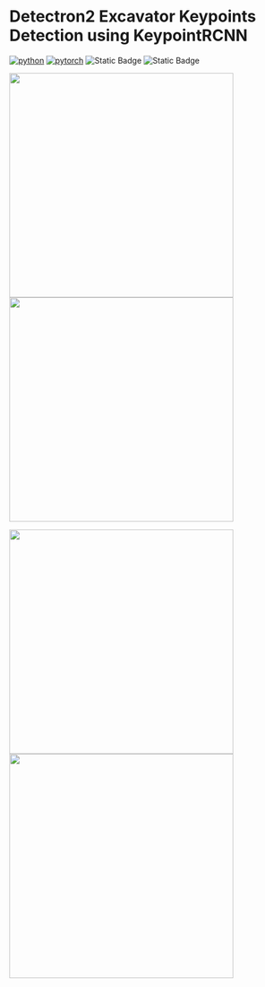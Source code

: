 # Detectron2 Excavator Keypoints Detection using KeypointRCNN

[![python](https://img.shields.io/badge/Python-3.11-3776AB.svg?style=flat&logo=python&logoColor=white)](https://www.python.org)
[![pytorch](https://img.shields.io/badge/PyTorch-2.6.0-EE4C2C.svg?style=flat&logo=pytorch)](https://pytorch.org)
![Static Badge](https://img.shields.io/badge/Keypoints-Detection-cyan)
![Static Badge](https://img.shields.io/badge/Detectron2-blue)

<img src="excavatorvideo4exp_KeypointRCNN.gif" width="400"> <img src="excavatorvideo6exp_KeypointRCNN.gif" width="400">

<img src="excavatorvideo4exp_KeypointRCNN.gif" width="400"> <img src="excavatorvideo6exp_KeypointRCNN.gif" width="400">
